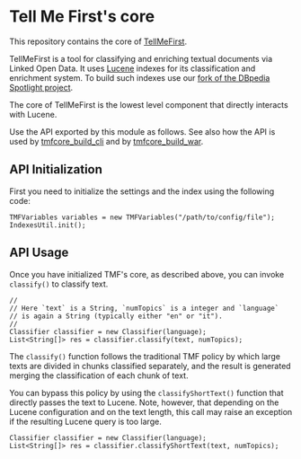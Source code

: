 Tell Me First's core
====================

This repository contains the core of
[TellMeFirst](https://github.com/TellMeFirst/TellMeFirst).

TellMeFirst is a tool for classifying and enriching
textual documents via Linked Open Data.
It uses [Lucene](http://lucene.apache.org/core/) indexes
for its classification and enrichment system. To build such
indexes use our [fork of the DBpedia Spotlight
project](https://github.com/TellMeFirst/dbpedia-spotlight/tree/tellmefirst).

The core of TellMeFirst is the lowest level component that
directly interacts with Lucene.

Use the API exported by this module as follows. See also how the API is
used by [tmfcore_build_cli](https://github.com/bassosimone/tmfcore_build_cli/blob/master/tmfcore_cli/src/main/java/it/polito/tellmefirst/cli/TMFCoreCli.java) and by
[tmfcore_build_war](https://github.com/bassosimone/tmfcore_build_war/blob/master/tmfcore_jaxrs/src/main/java/it/polito/tellmefirst/jaxrs/ClassifyResource.java).

API Initialization
------------------

First you need to initialize the settings and the index using
the following code:

    TMFVariables variables = new TMFVariables("/path/to/config/file");
    IndexesUtil.init();

API Usage
---------

Once you have initialized TMF's core, as described above, you can
invoke `classify()` to classify text.

    //
    // Here `text` is a String, `numTopics` is a integer and `language`
    // is again a String (typically either "en" or "it").
    //
    Classifier classifier = new Classifier(language);
    List<String[]> res = classifier.classify(text, numTopics);

The `classify()` function follows the traditional TMF policy by which
large texts are divided in chunks classified separately, and the result
is generated merging the classification of each chunk of text.

You can bypass this policy by using the `classifyShortText()` function
that directly passes the text to Lucene. Note, however, that depending on
the Lucene configuration and on the text length, this call may raise an
exception if the resulting Lucene query is too large.

    Classifier classifier = new Classifier(language);
    List<String[]> res = classifier.classifyShortText(text, numTopics);
